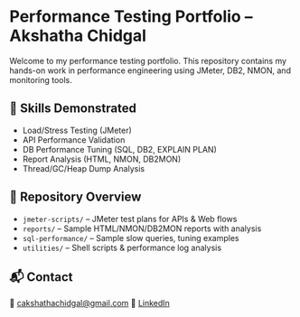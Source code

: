 # Performance Testing Portfolio – Akshatha Chidgal

Welcome to my performance testing portfolio. This repository contains my hands-on work in performance engineering using JMeter, DB2, NMON, and monitoring tools.

## 🔧 Skills Demonstrated
- Load/Stress Testing (JMeter)
- API Performance Validation
- DB Performance Tuning (SQL, DB2, EXPLAIN PLAN)
- Report Analysis (HTML, NMON, DB2MON)
- Thread/GC/Heap Dump Analysis

## 📁 Repository Overview

- `jmeter-scripts/` – JMeter test plans for APIs & Web flows
- `reports/` – Sample HTML/NMON/DB2MON reports with analysis
- `sql-performance/` – Sample slow queries, tuning examples
- `utilities/` – Shell scripts & performance log analysis

## 📬 Contact
📧 cakshathachidgal@gmail.com
🔗 [LinkedIn](www.linkedin.com/in/akshatha-c-21489b1a5)
